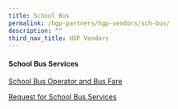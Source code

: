 ```yaml
---
title: School Bus
permalink: /hgp-partners/hgp-vendors/sch-bus/
description: ""
third_nav_title: HGP Vendors
---
```

#### School Bus Services


[School Bus Operator and Bus Fare](/files/2024%20-%202025%20school%20bus%20operator%20and%20bus%20fare.pdf)

[Request for School Bus Services](/files/request%20for%20school%20bus%20services%20(version%20june%202023).pdf)